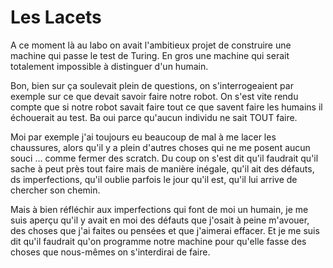 Les Lacets
==========

A ce moment là au labo on avait l'ambitieux projet de construire une machine qui passe le test de Turing. En gros une machine qui serait totalement impossible à distinguer d'un humain.

Bon, bien sur ça soulevait plein de questions, on s'interrogeaient par exemple sur ce que devait savoir faire notre robot. On s'est vite rendu compte que si notre robot savait faire tout ce que savent faire les humains il échouerait au test. Ba oui parce qu'aucun individu ne sait TOUT faire.

Moi par exemple j'ai toujours eu beaucoup de mal à me lacer les chaussures, alors qu'il y a plein d'autres choses qui ne me posent aucun souci ... comme fermer des scratch. Du coup on s'est dit qu'il faudrait qu'il sache à peut près tout faire mais de manière inégale, qu'il ait des défauts, ds imperfections, qu'il oublie parfois le jour qu'il est, qu'il lui arrive de chercher son chemin.

Mais à bien réfléchir aux imperfections qui font de moi un humain, je me suis aperçu qu'il y avait en moi des défauts que j'osait à peine m'avouer, des choses que j'ai faites ou pensées et que j'aimerai effacer. Et je me suis dit qu'il faudrait qu'on programme notre machine pour qu'elle fasse des choses que nous-mêmes on s'interdirai de faire.
